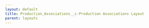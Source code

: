 ```yaml
---
layout: default
title: Production_Associations__c-Production Associations Layout
parent: layouts
---
```


``````
